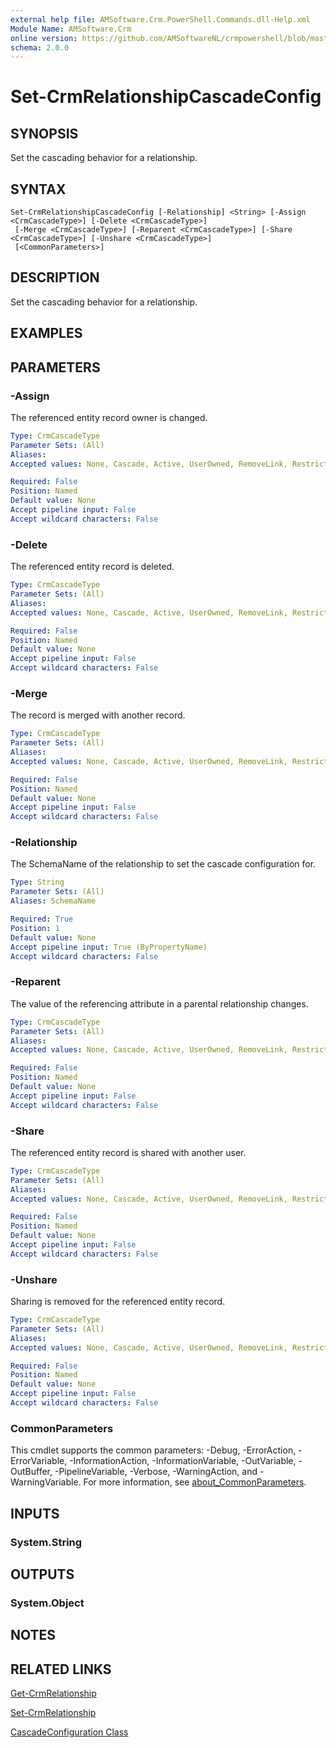 ```yaml
---
external help file: AMSoftware.Crm.PowerShell.Commands.dll-Help.xml
Module Name: AMSoftware.Crm
online version: https://github.com/AMSoftwareNL/crmpowershell/blob/master/docs/Set-CrmRelationshipCascadeConfig.md
schema: 2.0.0
---
```


# Set-CrmRelationshipCascadeConfig

## SYNOPSIS
Set the cascading behavior for a relationship.

## SYNTAX

```
Set-CrmRelationshipCascadeConfig [-Relationship] <String> [-Assign <CrmCascadeType>] [-Delete <CrmCascadeType>]
 [-Merge <CrmCascadeType>] [-Reparent <CrmCascadeType>] [-Share <CrmCascadeType>] [-Unshare <CrmCascadeType>]
 [<CommonParameters>]
```

## DESCRIPTION
Set the cascading behavior for a relationship.

## EXAMPLES

## PARAMETERS

### -Assign
The referenced entity record owner is changed.

```yaml
Type: CrmCascadeType
Parameter Sets: (All)
Aliases:
Accepted values: None, Cascade, Active, UserOwned, RemoveLink, Restrict

Required: False
Position: Named
Default value: None
Accept pipeline input: False
Accept wildcard characters: False
```

### -Delete
The referenced entity record is deleted.

```yaml
Type: CrmCascadeType
Parameter Sets: (All)
Aliases:
Accepted values: None, Cascade, Active, UserOwned, RemoveLink, Restrict

Required: False
Position: Named
Default value: None
Accept pipeline input: False
Accept wildcard characters: False
```

### -Merge
The record is merged with another record.

```yaml
Type: CrmCascadeType
Parameter Sets: (All)
Aliases:
Accepted values: None, Cascade, Active, UserOwned, RemoveLink, Restrict

Required: False
Position: Named
Default value: None
Accept pipeline input: False
Accept wildcard characters: False
```

### -Relationship
The SchemaName of the relationship to set the cascade configuration for.

```yaml
Type: String
Parameter Sets: (All)
Aliases: SchemaName

Required: True
Position: 1
Default value: None
Accept pipeline input: True (ByPropertyName)
Accept wildcard characters: False
```

### -Reparent
The value of the referencing attribute in a parental relationship changes.

```yaml
Type: CrmCascadeType
Parameter Sets: (All)
Aliases:
Accepted values: None, Cascade, Active, UserOwned, RemoveLink, Restrict

Required: False
Position: Named
Default value: None
Accept pipeline input: False
Accept wildcard characters: False
```

### -Share
The referenced entity record is shared with another user.

```yaml
Type: CrmCascadeType
Parameter Sets: (All)
Aliases:
Accepted values: None, Cascade, Active, UserOwned, RemoveLink, Restrict

Required: False
Position: Named
Default value: None
Accept pipeline input: False
Accept wildcard characters: False
```

### -Unshare
Sharing is removed for the referenced entity record.

```yaml
Type: CrmCascadeType
Parameter Sets: (All)
Aliases:
Accepted values: None, Cascade, Active, UserOwned, RemoveLink, Restrict

Required: False
Position: Named
Default value: None
Accept pipeline input: False
Accept wildcard characters: False
```

### CommonParameters
This cmdlet supports the common parameters: -Debug, -ErrorAction, -ErrorVariable, -InformationAction, -InformationVariable, -OutVariable, -OutBuffer, -PipelineVariable, -Verbose, -WarningAction, and -WarningVariable. For more information, see [about_CommonParameters](http://go.microsoft.com/fwlink/?LinkID=113216).

## INPUTS

### System.String
## OUTPUTS

### System.Object
## NOTES

## RELATED LINKS

[Get-CrmRelationship](Get-CrmRelationship.md)

[Set-CrmRelationship](Set-CrmRelationship.md)

[CascadeConfiguration Class](https://msdn.microsoft.com/library/microsoft.xrm.sdk.metadata.cascadeconfiguration.aspx)
